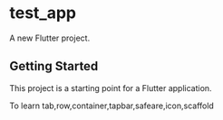 # test_app

A new Flutter project.

## Getting Started

This project is a starting point for a Flutter application.

To learn tab,row,container,tapbar,safeare,icon,scaffold
